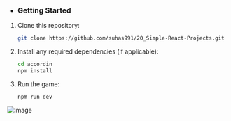 - ### Getting Started

1. Clone this repository:

   ```bash
   git clone https://github.com/suhas991/20_Simple-React-Projects.git
   ```

2. Install any required dependencies (if applicable):

   ```bash
   cd accordin
   npm install
   ```

3. Run the game:


   ```bash
   npm run dev
   ```


![image](https://github.com/suhas991/20_Simple-React-Projects/assets/92245302/a68a43e2-d456-4471-bed0-3b7f68667943)
